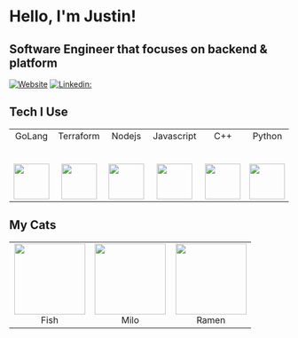 # Hello, I'm Justin!
## Software Engineer that focuses on backend & platform

[![Website](https://img.shields.io/badge/ju2tin-green?style=flat&label=Website&link=https%3A%2F%2Fju2tin.com)](https://www.ju2tin.com/)
[![Linkedin:](https://img.shields.io/badge/-JustinFernbaugh-blue?style=flat-square&logo=Linkedin&logoColor=white&link=https://www.linkedin.com/in/justin-fernbaugh)](https://www.linkedin.com/in/justin-fernbaugh/)

## Tech I Use

<table>
  <tbody>
    <tr valign="top">
      <td width="25%" align="center">
        <span>GoLang</span><br><br><br>
        <img height="64px" src="https://cdn.svgporn.com/logos/go.svg">
      </td>
      <td width="25%" align="center">
        <span>Terraform</span><br><br><br>
        <img height="64px" src="https://cdn.svgporn.com/logos/terraform-icon.svg">
      </td>
      <td width="25%" align="center">
        <span>Nodejs</span><br><br><br>
        <img height="64px" src="https://cdn.svgporn.com/logos/nodejs-icon.svg">
      </td>
      <td width="25%" align="center">
        <span>Javascript</span><br><br><br>
        <img height="64px" src="https://cdn.svgporn.com/logos/javascript.svg">
      </td>
      <td width="25%" align="center">
        <span>C++</span><br><br><br>
        <img height="64px" src="https://cdn.svgporn.com/logos/c-plusplus.svg">
      </td>
      <td width="25%" align="center">
        <span>Python</span><br><br><br>
        <img height="64px" src="https://cdn.svgporn.com/logos/python.svg">
      </td>
      <td width="25%" align="center">
        <span>Rust</span><br><br><br>
        <img height="64px" src="https://cdn.svgporn.com/logos/rust.svg">
      </td>
      <td width="25%" align="center">
        <span>Chef</span><br><br><br>
        <img height="64px" src="https://cdn.svgporn.com/logos/chef.svg">
      </td>
      <td width="25%" align="center">
        <span>Openstack</span><br><br><br>
        <img height="64px" src="https://cdn.svgporn.com/logos/openstack-icon.svg">
      </td>
      <td width="25%" align="center">
        <span>Ruby</span><br><br><br>
        <img height="64px" src="https://cdn.svgporn.com/logos/ruby.svg">
      </td>
    </tr>
  </tbody>
</table>

## My Cats

<table>
  <tbody>
    <tr valign="top">
      <td width="33%" align="center">
        <img src="https://www.ju2tin.com/images/fish.jpg" height="128px"><br>
        <span>Fish</span>
      </td>
      <td width="33%" align="center">
        <img src="https://www.ju2tin.com/images/milo.jpg" height="128px"><br>
        <span>Milo</span>
      </td>
      <td width="33%" align="center">
        <img src="https://www.ju2tin.com/images/ramen.jpg" height="128px"><br>
        <span>Ramen</span>
      </td>
    </tr>
  </tbody>
</table>
</br>
